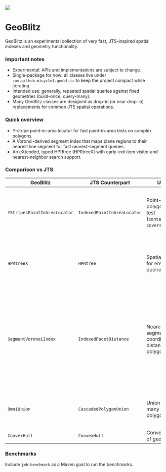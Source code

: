 [![](https://jitpack.io/v/micycle1/GeoBlitz.svg)](https://jitpack.io/#micycle1/GeoBlitz)

# GeoBlitz

GeoBlitz is an experimental collection of very fast, JTS-inspired spatial indexes and geometry functionality.

### Important notes
- Experimental: APIs and implementations are subject to change.
- Single-package for now: all classes live under `com.github.micycle1.geoblitz` to keep the project compact while iterating.
- Intended use: generally, repeated spatial queries against fixed geometries (build-once, query-many).
- Many GeoBlitz classes are designed as drop-in (or near drop-in) replacements for common JTS spatial operations.

### Quick overview
- Y-stripe point-in-area locator for fast point-in-area tests on complex polygons.
- A Voronoi-derived segment index that maps plane regions to their nearest line segment for fast nearest-segment queries.
- An eXtended, typed HPRtree (HPRtreeX) with early-exit item visitor and nearest-neighbor search support.

### Comparison vs JTS
| GeoBlitz | JTS Counterpart | Use | Notes | Speedup |  |
|---|---|---|---|---|---|
| `YStripesPointInAreaLocator` | `IndexedPointInAreaLocator` | Point-in-polygon/area test (`contains`, `covers`, etc.) | Per-polygon Y-stripe locators + STRtree for multi-polygons. Reduces candidate segments per query. | ~4x |  |
| `HPRtreeX` | `HPRtree` | Spatial index for envelope queries | HPRtreeX is typed (`<T>`) variant of HPRtree, and offers a `nearestNeighbor()` method based on "best-first" search | ... |  |
| `SegmentVoronoiIndex` | `IndexedFacetDistance` | Nearest line segment to a coordinate / distance to a polygon | Fast spatial index for approximate nearest-segment queries using a Voronoi-based partitioning of the plane. O(log n) average query. Note: approximates true nearest-segment queries by sampling; accuracy depends on sample spacing. | ~4x |  |
| `OmniUnion` | `CascadedPolygonUnion` | Union of many polygons | Faster union of many polygons by using a spatial index to find likely intersecting polygons. | TBD |  |
| `ConvexHull` | `ConvexHull` | Convex hull of geometry | TBD |  |

### Benchmarks

Include `jmh:benchmark` as a Maven goal to run the benchmarks.